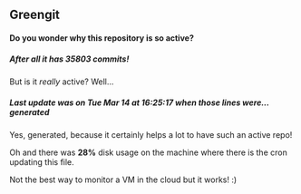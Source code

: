 ## Greengit

#### Do you wonder why this repository is so active?

##### After all it has 35803 commits!

But is it *really* active? Well...

##### Last update was on Tue Mar 14 at 16:25:17 when those lines were... generated

Yes, generated, because it certainly helps a lot to have such an active repo!

Oh and there was **28%** disk usage on the machine
where there is the cron updating this file.

Not the best way to monitor a VM in the cloud but it works! :)

